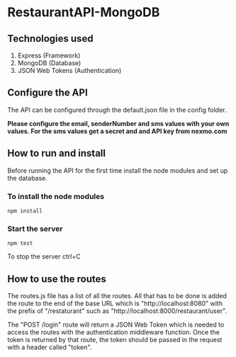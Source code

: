# RestaurantAPI-MongoDB

## Technologies used
1) Express (Framework)
2) MongoDB (Database)
3) JSON Web Tokens (Authentication)

## Configure the API
The API can be configured through the default.json file in the config folder.

**Please configure the email, senderNumber and sms values with your own values. For the sms values get a secret and and API key from nexmo.com** 

## How to run and install
Before running the API for the first time install the node modules and set up the database.
### To install the node modules
```
npm install
```
### Start the server
```
npm test
```
To stop the server ctrl+C

## How to use the routes
The routes.js file has a list of all the routes. All that has to be done is added the route to the end of the base URL which is "http://localhost:8080" with the prefix of "/restaturant" such as "http://localhost:8000/restaurant/user". 

The "POST /login" route will return a JSON Web Token which is needed to access the routes with the authentication middleware function. Once the token is returned by that route, the token should be passed in the request with a header called "token".